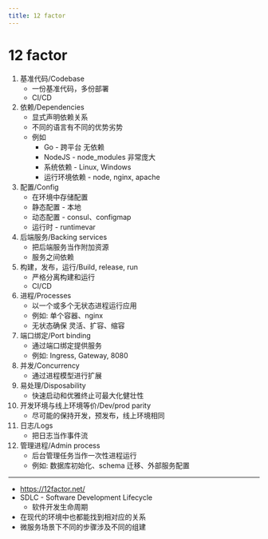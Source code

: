 ```yaml
---
title: 12 factor
---
```


# 12 factor

1. 基准代码/Codebase
   - 一份基准代码，多份部署
   - CI/CD
2. 依赖/Dependencies
   - 显式声明依赖关系
   - 不同的语言有不同的优势劣势
   - 例如
     - Go - 跨平台 无依赖
     - NodeJS - node_modules 非常庞大
     - 系统依赖 - Linux, Windows
     - 运行环境依赖 - node, nginx, apache
3. 配置/Config
   - 在环境中存储配置
   - 静态配置 - 本地
   - 动态配置 - consul、configmap
   - 运行时 - runtimevar
4. 后端服务/Backing services
   - 把后端服务当作附加资源
   - 服务之间依赖
5. 构建，发布，运行/Build, release, run
   - 严格分离构建和运行
   - CI/CD
6. 进程/Processes
   - 以一个或多个无状态进程运行应用
   - 例如: 单个容器、nginx
   - 无状态确保 灵活、扩容、缩容
7. 端口绑定/Port binding
   - 通过端口绑定提供服务
   - 例如: Ingress, Gateway, 8080
8. 并发/Concurrency
   - 通过进程模型进行扩展
9. 易处理/Disposability
   - 快速启动和优雅终止可最大化健壮性
10. 开发环境与线上环境等价/Dev/prod parity
    - 尽可能的保持开发，预发布，线上环境相同
11. 日志/Logs
    - 把日志当作事件流
12. 管理进程/Admin process
    - 后台管理任务当作一次性进程运行
    - 例如: 数据库初始化、schema 迁移、外部服务配置

---

- https://12factor.net/
- SDLC - Software Development Lifecycle
  - 软件开发生命周期
- 在现代的环境中也都能找到相对应的关系
- 微服务场景下不同的步骤涉及不同的组建
